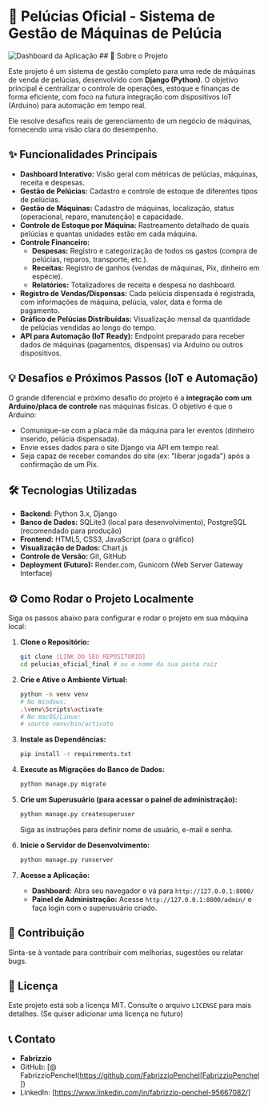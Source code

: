 # 🧸 Pelúcias Oficial - Sistema de Gestão de Máquinas de Pelúcia

![Dashboard da Aplicação](https://imgur.com/a/g6jOjxq) ## 🚀 Sobre o Projeto

Este projeto é um sistema de gestão completo para uma rede de máquinas de venda de pelúcias, desenvolvido com **Django (Python)**. O objetivo principal é centralizar o controle de operações, estoque e finanças de forma eficiente, com foco na futura integração com dispositivos IoT (Arduino) para automação em tempo real.

Ele resolve desafios reais de gerenciamento de um negócio de máquinas, fornecendo uma visão clara do desempenho.

## ✨ Funcionalidades Principais

-   **Dashboard Interativo:** Visão geral com métricas de pelúcias, máquinas, receita e despesas.
-   **Gestão de Pelúcias:** Cadastro e controle de estoque de diferentes tipos de pelúcias.
-   **Gestão de Máquinas:** Cadastro de máquinas, localização, status (operacional, reparo, manutenção) e capacidade.
-   **Controle de Estoque por Máquina:** Rastreamento detalhado de quais pelúcias e quantas unidades estão em cada máquina.
-   **Controle Financeiro:**
    -   **Despesas:** Registro e categorização de todos os gastos (compra de pelúcias, reparos, transporte, etc.).
    -   **Receitas:** Registro de ganhos (vendas de máquinas, Pix, dinheiro em espécie).
    -   **Relatórios:** Totalizadores de receita e despesa no dashboard.
-   **Registro de Vendas/Dispensas:** Cada pelúcia dispensada é registrada, com informações de máquina, pelúcia, valor, data e forma de pagamento.
-   **Gráfico de Pelúcias Distribuídas:** Visualização mensal da quantidade de pelúcias vendidas ao longo do tempo.
-   **API para Automação (IoT Ready):** Endpoint preparado para receber dados de máquinas (pagamentos, dispensas) via Arduino ou outros dispositivos.

## 💡 Desafios e Próximos Passos (IoT e Automação)

O grande diferencial e próximo desafio do projeto é a **integração com um Arduino/placa de controle** nas máquinas físicas. O objetivo é que o Arduino:
-   Comunique-se com a placa mãe da máquina para ler eventos (dinheiro inserido, pelúcia dispensada).
-   Envie esses dados para o site Django via API em tempo real.
-   Seja capaz de receber comandos do site (ex: "liberar jogada") após a confirmação de um Pix.

## 🛠️ Tecnologias Utilizadas

-   **Backend:** Python 3.x, Django
-   **Banco de Dados:** SQLite3 (local para desenvolvimento), PostgreSQL (recomendado para produção)
-   **Frontend:** HTML5, CSS3, JavaScript (para o gráfico)
-   **Visualização de Dados:** Chart.js
-   **Controle de Versão:** Git, GitHub
-   **Deployment (Futuro):** Render.com, Gunicorn (Web Server Gateway Interface)

## ⚙️ Como Rodar o Projeto Localmente

Siga os passos abaixo para configurar e rodar o projeto em sua máquina local:

1.  **Clone o Repositório:**
    ```bash
    git clone [LINK_DO_SEU_REPOSITORIO]
    cd pelucias_oficial_final # ou o nome da sua pasta raiz
    ```

2.  **Crie e Ative o Ambiente Virtual:**
    ```bash
    python -m venv venv
    # No Windows:
    .\venv\Scripts\activate
    # No macOS/Linux:
    # source venv/bin/activate
    ```

3.  **Instale as Dependências:**
    ```bash
    pip install -r requirements.txt
    ```

4.  **Execute as Migrações do Banco de Dados:**
    ```bash
    python manage.py migrate
    ```

5.  **Crie um Superusuário (para acessar o painel de administração):**
    ```bash
    python manage.py createsuperuser
    ```
    Siga as instruções para definir nome de usuário, e-mail e senha.

6.  **Inicie o Servidor de Desenvolvimento:**
    ```bash
    python manage.py runserver
    ```

7.  **Acesse a Aplicação:**
    -   **Dashboard:** Abra seu navegador e vá para `http://127.0.0.1:8000/`
    -   **Painel de Administração:** Acesse `http://127.0.0.1:8000/admin/` e faça login com o superusuário criado.

## 🤝 Contribuição

Sinta-se à vontade para contribuir com melhorias, sugestões ou relatar bugs.

## 📄 Licença

Este projeto está sob a licença MIT. Consulte o arquivo `LICENSE` para mais detalhes. (Se quiser adicionar uma licença no futuro)

## 📞 Contato

-   **Fabrizzio**
-   GitHub: [@ FabrizzioPenchel(https://github.com/FabrizzioPenchel[FabrizzioPenchel])
-   LinkedIn: [https://www.linkedin.com/in/fabrizzio-penchel-95667082/]
